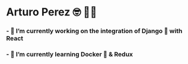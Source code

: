 # Arturo Perez 🤓 👨‍💻
### - 🔭 I’m currently working on the integration of Django :snake: with React
### - 🌱 I’m currently learning Docker :whale: & Redux

<!--
**PerezArturo/PerezArturo** is a ✨ _special_ ✨ repository because its `README.md` (this file) appears on your GitHub profile.

Here are some ideas to get you started:

- 🔭 I’m currently working on ...
- 🌱 I’m currently learning ...
- 👯 I’m looking to collaborate on ...
- 🤔 I’m looking for help with ...
- 💬 Ask me about ...
- 📫 How to reach me: ...
- 😄 Pronouns: ...
- ⚡ Fun fact: ...
-->
